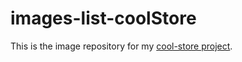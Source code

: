 # images-list-coolStore

This is the image repository for my [cool-store project](https://github.com/HeriYantodotDev/cool-store).
